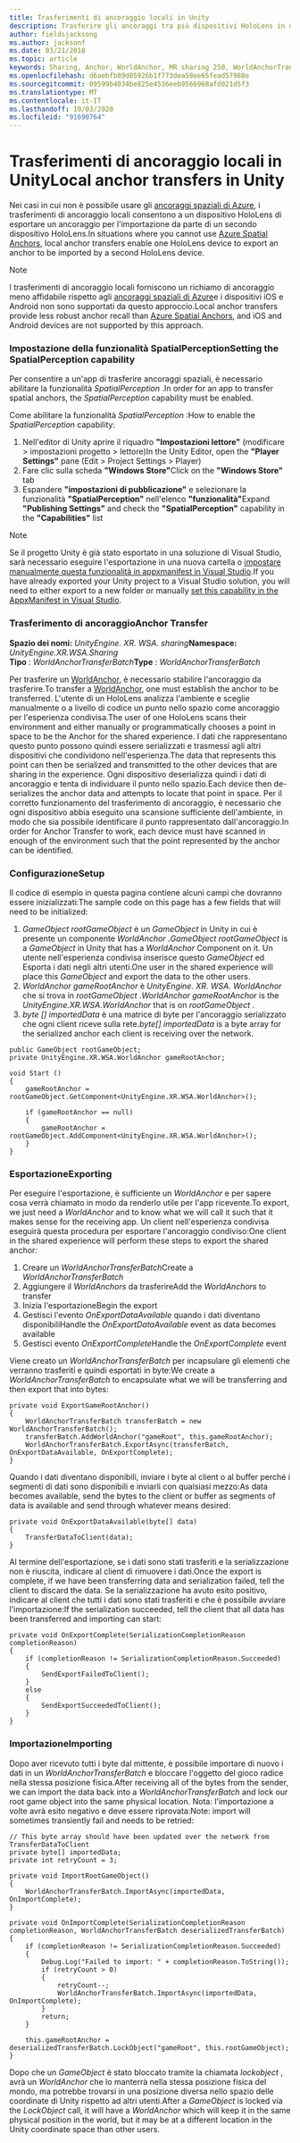 ```yaml
---
title: Trasferimenti di ancoraggio locali in Unity
description: Trasferire gli ancoraggi tra più dispositivi HoloLens in un'applicazione Unity.
author: fieldsjacksong
ms.author: jacksonf
ms.date: 03/21/2018
ms.topic: article
keywords: Sharing, Anchor, WorldAnchor, MR sharing 250, WorldAnchorTransferBatch, SpatialPerception, Transfer, local Anchor Transfer, Anchor Export, Anchor import
ms.openlocfilehash: d6aebfb89d05926b1f773dea58ee65fead57988e
ms.sourcegitcommit: 09599b4034be825e4536eeb9566968afd021d5f3
ms.translationtype: MT
ms.contentlocale: it-IT
ms.lasthandoff: 10/03/2020
ms.locfileid: "91690764"
---
```

# <a name="local-anchor-transfers-in-unity"></a><span data-ttu-id="4407e-104">Trasferimenti di ancoraggio locali in Unity</span><span class="sxs-lookup"><span data-stu-id="4407e-104">Local anchor transfers in Unity</span></span>

<span data-ttu-id="4407e-105">Nei casi in cui non è possibile usare gli <a href="https://docs.microsoft.com/azure/spatial-anchors" target="_blank">ancoraggi spaziali di Azure</a>, i trasferimenti di ancoraggio locali consentono a un dispositivo HoloLens di esportare un ancoraggio per l'importazione da parte di un secondo dispositivo HoloLens.</span><span class="sxs-lookup"><span data-stu-id="4407e-105">In situations where you cannot use <a href="https://docs.microsoft.com/azure/spatial-anchors" target="_blank">Azure Spatial Anchors</a>, local anchor transfers enable one HoloLens device to export an anchor to be imported by a second HoloLens device.</span></span>

>[!NOTE]
><span data-ttu-id="4407e-106">I trasferimenti di ancoraggio locali forniscono un richiamo di ancoraggio meno affidabile rispetto agli <a href="https://docs.microsoft.com/azure/spatial-anchors" target="_blank">ancoraggi spaziali di Azure</a>e i dispositivi iOS e Android non sono supportati da questo approccio.</span><span class="sxs-lookup"><span data-stu-id="4407e-106">Local anchor transfers provide less robust anchor recall than <a href="https://docs.microsoft.com/azure/spatial-anchors" target="_blank">Azure Spatial Anchors</a>, and iOS and Android devices are not supported by this approach.</span></span>

### <a name="setting-the-spatialperception-capability"></a><span data-ttu-id="4407e-107">Impostazione della funzionalità SpatialPerception</span><span class="sxs-lookup"><span data-stu-id="4407e-107">Setting the SpatialPerception capability</span></span>

<span data-ttu-id="4407e-108">Per consentire a un'app di trasferire ancoraggi spaziali, è necessario abilitare la funzionalità *SpatialPerception* .</span><span class="sxs-lookup"><span data-stu-id="4407e-108">In order for an app to transfer spatial anchors, the *SpatialPerception* capability must be enabled.</span></span>

<span data-ttu-id="4407e-109">Come abilitare la funzionalità *SpatialPerception* :</span><span class="sxs-lookup"><span data-stu-id="4407e-109">How to enable the *SpatialPerception* capability:</span></span>
1. <span data-ttu-id="4407e-110">Nell'editor di Unity aprire il riquadro **"Impostazioni lettore"** (modificare > impostazioni progetto > lettore)</span><span class="sxs-lookup"><span data-stu-id="4407e-110">In the Unity Editor, open the **"Player Settings"** pane (Edit > Project Settings > Player)</span></span>
2. <span data-ttu-id="4407e-111">Fare clic sulla scheda **"Windows Store"**</span><span class="sxs-lookup"><span data-stu-id="4407e-111">Click on the **"Windows Store"** tab</span></span>
3. <span data-ttu-id="4407e-112">Espandere **"impostazioni di pubblicazione"** e selezionare la funzionalità **"SpatialPerception"** nell'elenco **"funzionalità"**</span><span class="sxs-lookup"><span data-stu-id="4407e-112">Expand **"Publishing Settings"** and check the **"SpatialPerception"** capability in the **"Capabilities"** list</span></span>

>[!NOTE]
><span data-ttu-id="4407e-113">Se il progetto Unity è già stato esportato in una soluzione di Visual Studio, sarà necessario eseguire l'esportazione in una nuova cartella o [impostare manualmente questa funzionalità in appxmanifest in Visual Studio](local-anchor-transfers-in-directx.md#set-up-your-app-to-use-the-spatialperception-capability).</span><span class="sxs-lookup"><span data-stu-id="4407e-113">If you have already exported your Unity project to a Visual Studio solution, you will need to either export to a new folder or manually [set this capability in the AppxManifest in Visual Studio](local-anchor-transfers-in-directx.md#set-up-your-app-to-use-the-spatialperception-capability).</span></span>

### <a name="anchor-transfer"></a><span data-ttu-id="4407e-114">Trasferimento di ancoraggio</span><span class="sxs-lookup"><span data-stu-id="4407e-114">Anchor Transfer</span></span>

<span data-ttu-id="4407e-115">**Spazio dei nomi:** *UnityEngine. XR. WSA. sharing*</span><span class="sxs-lookup"><span data-stu-id="4407e-115">**Namespace:** *UnityEngine.XR.WSA.Sharing*</span></span><br>
<span data-ttu-id="4407e-116">**Tipo** : *WorldAnchorTransferBatch*</span><span class="sxs-lookup"><span data-stu-id="4407e-116">**Type** : *WorldAnchorTransferBatch*</span></span>

<span data-ttu-id="4407e-117">Per trasferire un [WorldAnchor](../develop/unity/coordinate-systems-in-unity.md), è necessario stabilire l'ancoraggio da trasferire.</span><span class="sxs-lookup"><span data-stu-id="4407e-117">To transfer a [WorldAnchor](../develop/unity/coordinate-systems-in-unity.md), one must establish the anchor to be transferred.</span></span> <span data-ttu-id="4407e-118">L'utente di un HoloLens analizza l'ambiente e sceglie manualmente o a livello di codice un punto nello spazio come ancoraggio per l'esperienza condivisa.</span><span class="sxs-lookup"><span data-stu-id="4407e-118">The user of one HoloLens scans their environment and either manually or programmatically chooses a point in space to be the Anchor for the shared experience.</span></span> <span data-ttu-id="4407e-119">I dati che rappresentano questo punto possono quindi essere serializzati e trasmessi agli altri dispositivi che condividono nell'esperienza.</span><span class="sxs-lookup"><span data-stu-id="4407e-119">The data that represents this point can then be serialized and transmitted to the other devices that are sharing in the experience.</span></span> <span data-ttu-id="4407e-120">Ogni dispositivo deserializza quindi i dati di ancoraggio e tenta di individuare il punto nello spazio.</span><span class="sxs-lookup"><span data-stu-id="4407e-120">Each device then de-serializes the anchor data and attempts to locate that point in space.</span></span> <span data-ttu-id="4407e-121">Per il corretto funzionamento del trasferimento di ancoraggio, è necessario che ogni dispositivo abbia eseguito una scansione sufficiente dell'ambiente, in modo che sia possibile identificare il punto rappresentato dall'ancoraggio.</span><span class="sxs-lookup"><span data-stu-id="4407e-121">In order for Anchor Transfer to work, each device must have scanned in enough of the environment such that the point represented by the anchor can be identified.</span></span>

### <a name="setup"></a><span data-ttu-id="4407e-122">Configurazione</span><span class="sxs-lookup"><span data-stu-id="4407e-122">Setup</span></span>

<span data-ttu-id="4407e-123">Il codice di esempio in questa pagina contiene alcuni campi che dovranno essere inizializzati:</span><span class="sxs-lookup"><span data-stu-id="4407e-123">The sample code on this page has a few fields that will need to be initialized:</span></span>
1. <span data-ttu-id="4407e-124">*GameObject rootGameObject* è un *GameObject* in Unity in cui è presente un componente *WorldAnchor* .</span><span class="sxs-lookup"><span data-stu-id="4407e-124">*GameObject rootGameObject* is a *GameObject* in Unity that has a *WorldAnchor* Component on it.</span></span> <span data-ttu-id="4407e-125">Un utente nell'esperienza condivisa inserisce questo *GameObject* ed Esporta i dati negli altri utenti.</span><span class="sxs-lookup"><span data-stu-id="4407e-125">One user in the shared experience will place this *GameObject* and export the data to the other users.</span></span>
2. <span data-ttu-id="4407e-126">*WorldAnchor gameRootAnchor* è *UnityEngine. XR. WSA. WorldAnchor* che si trova in *rootGameObject* .</span><span class="sxs-lookup"><span data-stu-id="4407e-126">*WorldAnchor gameRootAnchor* is the *UnityEngine.XR.WSA.WorldAnchor* that is on *rootGameObject* .</span></span>
3. <span data-ttu-id="4407e-127">*byte [] importedData* è una matrice di byte per l'ancoraggio serializzato che ogni client riceve sulla rete.</span><span class="sxs-lookup"><span data-stu-id="4407e-127">*byte[] importedData* is a byte array for the serialized anchor each client is receiving over the network.</span></span>

```
public GameObject rootGameObject;
private UnityEngine.XR.WSA.WorldAnchor gameRootAnchor;

void Start ()
{
    gameRootAnchor = rootGameObject.GetComponent<UnityEngine.XR.WSA.WorldAnchor>();

    if (gameRootAnchor == null)
    {
        gameRootAnchor = rootGameObject.AddComponent<UnityEngine.XR.WSA.WorldAnchor>();
    }
}
```

### <a name="exporting"></a><span data-ttu-id="4407e-128">Esportazione</span><span class="sxs-lookup"><span data-stu-id="4407e-128">Exporting</span></span>

<span data-ttu-id="4407e-129">Per eseguire l'esportazione, è sufficiente un *WorldAnchor* e per sapere cosa verrà chiamato in modo da renderlo utile per l'app ricevente.</span><span class="sxs-lookup"><span data-stu-id="4407e-129">To export, we just need a *WorldAnchor* and to know what we will call it such that it makes sense for the receiving app.</span></span> <span data-ttu-id="4407e-130">Un client nell'esperienza condivisa eseguirà questa procedura per esportare l'ancoraggio condiviso:</span><span class="sxs-lookup"><span data-stu-id="4407e-130">One client in the shared experience will perform these steps to export the shared anchor:</span></span>
1. <span data-ttu-id="4407e-131">Creare un *WorldAnchorTransferBatch*</span><span class="sxs-lookup"><span data-stu-id="4407e-131">Create a *WorldAnchorTransferBatch*</span></span>
2. <span data-ttu-id="4407e-132">Aggiungere il *WorldAnchors* da trasferire</span><span class="sxs-lookup"><span data-stu-id="4407e-132">Add the *WorldAnchors* to transfer</span></span>
3. <span data-ttu-id="4407e-133">Inizia l'esportazione</span><span class="sxs-lookup"><span data-stu-id="4407e-133">Begin the export</span></span>
4. <span data-ttu-id="4407e-134">Gestisci l'evento *OnExportDataAvailable* quando i dati diventano disponibili</span><span class="sxs-lookup"><span data-stu-id="4407e-134">Handle the *OnExportDataAvailable* event as data becomes available</span></span>
5. <span data-ttu-id="4407e-135">Gestisci evento *OnExportComplete*</span><span class="sxs-lookup"><span data-stu-id="4407e-135">Handle the *OnExportComplete* event</span></span>

<span data-ttu-id="4407e-136">Viene creato un *WorldAnchorTransferBatch* per incapsulare gli elementi che verranno trasferiti e quindi esportati in byte:</span><span class="sxs-lookup"><span data-stu-id="4407e-136">We create a *WorldAnchorTransferBatch* to encapsulate what we will be transferring and then export that into bytes:</span></span>

```
private void ExportGameRootAnchor()
{
    WorldAnchorTransferBatch transferBatch = new WorldAnchorTransferBatch();
    transferBatch.AddWorldAnchor("gameRoot", this.gameRootAnchor);
    WorldAnchorTransferBatch.ExportAsync(transferBatch, OnExportDataAvailable, OnExportComplete);
}
```

<span data-ttu-id="4407e-137">Quando i dati diventano disponibili, inviare i byte al client o al buffer perché i segmenti di dati sono disponibili e inviarli con qualsiasi mezzo:</span><span class="sxs-lookup"><span data-stu-id="4407e-137">As data becomes available, send the bytes to the client or buffer as segments of data is available and send through whatever means desired:</span></span>

```
private void OnExportDataAvailable(byte[] data)
{
    TransferDataToClient(data);
}
```

<span data-ttu-id="4407e-138">Al termine dell'esportazione, se i dati sono stati trasferiti e la serializzazione non è riuscita, indicare al client di rimuovere i dati.</span><span class="sxs-lookup"><span data-stu-id="4407e-138">Once the export is complete, if we have been transferring data and serialization failed, tell the client to discard the data.</span></span> <span data-ttu-id="4407e-139">Se la serializzazione ha avuto esito positivo, indicare al client che tutti i dati sono stati trasferiti e che è possibile avviare l'importazione:</span><span class="sxs-lookup"><span data-stu-id="4407e-139">If the serialization succeeded, tell the client that all data has been transferred and importing can start:</span></span>

```
private void OnExportComplete(SerializationCompletionReason completionReason)
{
    if (completionReason != SerializationCompletionReason.Succeeded)
    {
        SendExportFailedToClient();
    }
    else
    {
        SendExportSucceededToClient();
    }
}
```

### <a name="importing"></a><span data-ttu-id="4407e-140">Importazione</span><span class="sxs-lookup"><span data-stu-id="4407e-140">Importing</span></span>

<span data-ttu-id="4407e-141">Dopo aver ricevuto tutti i byte dal mittente, è possibile importare di nuovo i dati in un *WorldAnchorTransferBatch* e bloccare l'oggetto del gioco radice nella stessa posizione fisica.</span><span class="sxs-lookup"><span data-stu-id="4407e-141">After receiving all of the bytes from the sender, we can import the data back into a *WorldAnchorTransferBatch* and lock our root game object into the same physical location.</span></span> <span data-ttu-id="4407e-142">Nota: l'importazione a volte avrà esito negativo e deve essere riprovata:</span><span class="sxs-lookup"><span data-stu-id="4407e-142">Note: import will sometimes transiently fail and needs to be retried:</span></span>

```
// This byte array should have been updated over the network from TransferDataToClient
private byte[] importedData;
private int retryCount = 3;

private void ImportRootGameObject()
{
    WorldAnchorTransferBatch.ImportAsync(importedData, OnImportComplete);
}

private void OnImportComplete(SerializationCompletionReason completionReason, WorldAnchorTransferBatch deserializedTransferBatch)
{
    if (completionReason != SerializationCompletionReason.Succeeded)
    {
        Debug.Log("Failed to import: " + completionReason.ToString());
        if (retryCount > 0)
        {
            retryCount--;
            WorldAnchorTransferBatch.ImportAsync(importedData, OnImportComplete);
        }
        return;
    }

    this.gameRootAnchor = deserializedTransferBatch.LockObject("gameRoot", this.rootGameObject);
}
```

<span data-ttu-id="4407e-143">Dopo che un *GameObject* è stato bloccato tramite la chiamata *lockobject* , avrà un *WorldAnchor* che lo manterrà nella stessa posizione fisica del mondo, ma potrebbe trovarsi in una posizione diversa nello spazio delle coordinate di Unity rispetto ad altri utenti.</span><span class="sxs-lookup"><span data-stu-id="4407e-143">After a *GameObject* is locked via the *LockObject* call, it will have a *WorldAnchor* which will keep it in the same physical position in the world, but it may be at a different location in the Unity coordinate space than other users.</span></span>

